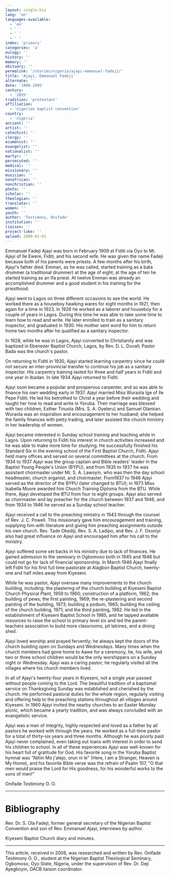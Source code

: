 ```yaml
---
layout: single-bio
lang: 'en'
languages-available:
  - 'en'
  - ' '
  - ' '
  - ' '
index: 'primary'
categories: 'a'
eulogy: ''
history: ''
memory: ''
obituary: ''
permalink: '/stories/nigeria/ajayi-emmanuel-fadeji/'
title: 'Ajayi, Emmanuel Fadeji'
alternate: ''
date: '1909-1995'
century:
  - '20th'
tradition: 'protestant'
affiliation:
  - 'nigerian baptist convention'
country:
  - 'nigeria'
ancient: ''
artist: ''
catechist: ''
clergy: ''
ecumenist: ''
evangelist: ''
nationalist: ''
martyr: ''
persecuted: ''
medical: ''
missionary: ''
musician: ''
nonafrican: ''
nonchristian: ''
photo: ''
scholar: ''
theologian: ''
translator: ''
women: ''
youth: ''
author: 'Testimony, Onifade'
institution: ''
liaison: ''
project-luke: ''
upload: 2000-01-01
---
```



Emmanuel Fadeji Ajayi was born in February 1909 at Fiditi via Oyo to Mr. Ajayi of Ile Ewere, Fiditi, and his second wife. He was given the name Fadeji because both of his parents were priests. A few months after his birth, Ajayi's father died. Emman, as he was called, started training as a bata drummer (a traditional drummer) at the age of eight; at the age of ten he started training as an Ifa priest. At twelve Emman was already an accomplished drummer and a good student in his training for the priesthood.

Ajayi went to Lagos on three different occasions to see the world. He worked there as a houseboy hawking wares for eight months in 1921, then again for a time in 1923. In 1926 he worked as a laborer and houseboy for a couple of years in Lagos. During this time he was able to take some time to learn how to read and write. He later enrolled to train as a sanitary inspector, and graduated in 1930. His mother sent word for him to return home two months after he qualified as a sanitary inspector.

In 1928, while he was in Lagos, Ajayi converted to Christianity and was baptized in Ebenezer Baptist Church, Lagos, by Rev. D. L. Duvall; Pastor Bada was the church's pastor.

On returning to Fiditi in 1930, Ajayi started learning carpentry since he could not secure an inter-provincial transfer to continue his job as a sanitary inspector. His carpentry training lasted for three and half years in Fiditi and one year in Ibadan. In late 1934 Ajayi returned to Fiditi.

Ajayi soon became a popular and prosperous carpenter, and so was able to finance his own wedding early in 1937. Ajayi married Miss Wuraola Ige of Ile Pepe Fiditi. He led his betrothed to Christ a year before their wedding and taught her how to read and write in Yoruba. Their marriage was blessed with two children, Esther Tinuola (Mrs. S. A. Oyeleru) and Samuel Olaniran. Wuraola was an inspiration and encouragement to her husband; she helped the family finances with petty trading, and later assisted the church ministry in her leadership of women.

Ajayi became interested in Sunday school training and teaching while in Lagos. Upon returning to Fiditi his interest in church activities increased and he was able to make more time for studying. He successfully finished his Standard Six in the evening school of the First Baptist Church, Fiditi. Ajayi held many offices and served on several committees at the church. From 1934 to 1937 Ajayi was the group captain and Bible readers' leader in the Baptist Young People's Union (BYPU), and from 1935 to 1937 he was assistant choirmaster under Mr. S. A. Lawoyin, who was then the day school headmaster, church organist, and choirmaster. From1937 to 1946 Ajayi served as the director of the BYPU (later changed to BTU); in 1973 Miss Isabella Moore awarded him Church Training Diploma from the BTU. While there, Ajayi developed the BTU from four to eight groups. Ajayi also served as choirmaster and lay preacher for the church between 1937 and 1946, and from 1934 to 1946 he served as a Sunday school teacher.

Ajayi received a call to the preaching ministry in 1943 through the counsel of Rev. J. C. Powell. This missionary gave him encouragement and training, supplying him with literature and giving him preaching assignments outside his own church. Rev. Tade Okediji, Rev. S. A. Ladipo, and Rev. J. F. Osoniyi also had great influence on Ajayi and encouraged him after his call to the ministry.

Ajayi suffered some set backs in his ministry due to lack of finances. He gained admission to the seminary in Ogbomoso both in 1945 and 1946 but could not go for lack of financial sponsorship. In March 1946 Ajayi finally left Fiditi for his first full time pastorate at Alagbon Baptist Church, twenty-one and half miles away from Kiyeseni.

While he was pastor, Ajayi oversaw many improvements to the church building, including: the plastering of the church building at Kiyeseni Baptist Church Physical Plant, 1959 to 1960; construction of a platform, 1962; the building of pews; the first painting, 1969; the re-plastering and second painting of the building, 1973; building a podium, 1965; building the ceiling of the church building, 1971; and the third painting, 1982. He led in the establishment of Kiyeseni Baptist School in 1985, and he tapped available resources to raise the school to primary level six and led the parent-teachers association to build more classrooms, pit latrines, and a dining shed.

Ajayi loved worship and prayed fervently; he always kept the doors of the church building open on Sundays and Wednesdays. Many times when the church members had gone home to Aawe for a ceremony, he, his wife, and two or three school children would be the only worshippers on a Sunday night or Wednesday. Ajayi was a caring pastor; he regularly visited all the villages where his church members lived.

In all of Ajayi's twenty-four years in Kiyeseni, not a single year passed without people coming to the Lord. The beautiful tradition of a baptismal service on Thanksgiving Sunday was established and cherished by the church. He performed pastoral duties for the whole region, regularly visiting and offering help to the preaching stations throughout all villages around Kiyeseni. In 1960 Ajayi invited the nearby churches to an Easter Monday picnic, which became a yearly tradition, and was always concluded with an evangelistic service.

Ajayi was a man of integrity, highly respected and loved as a father by all pastors he worked with through the years. He worked as a full-time pastor for a total of thirty-six years and three months. Although he was poorly paid Ajayi never complained, even taking out loans with interest in order to send his children to school. In all of these experiences Ajayi was well-known for his heart full of gratitude for God. His favorite song in the Yoruba Baptist hymnal was "Nihin Mo j'alejo, orun ni le" (Here, I am a Stranger, Heaven is My Home), and his favorite Bible verse was the refrain of Psalm 107, "O that men would praise the Lord for His goodness, for his wonderful works to the sons of men!"

Onifade Testimony O. O.

---

# Bibliography

Rev. Dr. S. Ola Fadeji, former general secretary of the Nigerian Baptist Convention and son of Rev. Emmanuel Ajayi, interviews by author.

Kiyeseni Baptist Church diary and minutes.

---

This article, received in 2008, was researched and written by Rev. Onifade Testimony O. O., student at the Nigerian Baptist Theological Seminary, Ogbomoso, Oyo State, Nigeria, under the supervision of Rev. Dr. Deji Ayegboyin, DACB liaison coordinator.